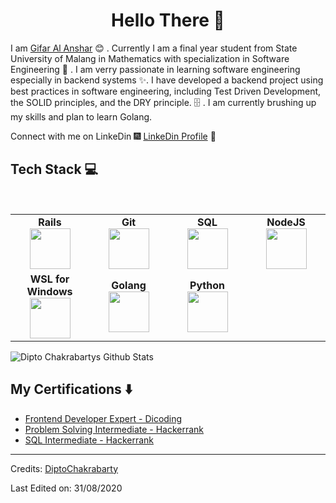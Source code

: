 <h1 align="center"> Hello There 👋 </h1>

I am [Gifar Al Anshar](https://www.linkedin.com/in/gifar-al-anshar/) :blush:	 . Currently I am a final year student from State University of Malang in Mathematics with specialization in Software Engineering :satellite: . I am verry passionate in learning software engineering especially in backend systems :sparkles:. I have developed a backend project using best practices in software engineering, including Test Driven Development, the SOLID principles, and the DRY principle. :file_cabinet: . I am currently brushing up my skills and plan to learn Golang.

Connect with me on LinkeDin :fireworks: [LinkeDin Profile](https://www.linkedin.com/in/gifar-al-anshar/) :sparkler:


## Tech Stack :computer:

<br>
<table>
<tbody>

<tr>
<td align="center" width="20%">
<span><b><center>Rails</center></b></span> 
<img height=65px src="https://png.pngitem.com/pimgs/s/25-255601_ruby-on-rails-hd-png-download.png"> 
</td>

<td align="center" width="20%">
<span><b><center>Git</center></b></span> 
<img height=65px src="https://git-scm.com/images/logos/downloads/Git-Logo-2Color.png"> 
</td>

<td align="center" width="20%">
<span><b><center>SQL</center></b></span> 
<img height=65px src="https://i0.wp.com/www.complexsql.com/wp-content/uploads/2017/01/sql-logo.jpg?ssl=1"> 
</td>
 
 <td align="center" width="20%">
<span><b><center>NodeJS</center></b></span> 
<img height=65px src="https://w7.pngwing.com/pngs/416/280/png-transparent-node-js-express-js-javascript-redis-mean-node-js-angle-text-service-thumbnail.png"> 
</td>
</tr>

<tr>
<td align="center" width="20%">
<span><b><center>WSL for Windows</center></b></span> 
<img height=65px src="https://upload.wikimedia.org/wikipedia/commons/a/af/Tux.png"> 
</td>
 
<td align="center" width="20%">
<span><b><center>Golang</center></b></span> 
<img height=65px src="https://www.clipartmax.com/png/small/353-3536792_go-golang-logo-png.png"> 
</td>



<td align="center" width="20%">
<span><b><center>Python</center></b></span> 
<img height=65px src="https://www.python.org/static/community_logos/python-logo.png"> 
</td>
</tr>

</tbody>
</table>


 
![Dipto Chakrabartys Github Stats](https://github-readme-stats.vercel.app/api?username=giifrr&show_icons=true_color=fff&icon_color=79ff97&text_color=9f9f9f&bg_color=151515)

## My Certifications :arrow_down:

- [Frontend Developer Expert - Dicoding](https://www.dicoding.com/certificates/1OP8LM762ZQK)
- [Problem Solving Intermediate - Hackerrank](https://www.hackerrank.com/certificates/243e2c0893d0)
- [SQL Intermediate - Hackerrank](https://www.hackerrank.com/certificates/4479386e4292)


----
Credits: [DiptoChakrabarty](https://github.com/DiptoChakrabarty)

Last Edited on: 31/08/2020
